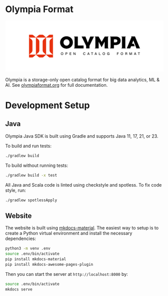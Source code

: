 # Olympia Format

![Olympia Logo](https://github.com/olympiaformat/olympia/blob/main/docs/logo/wide.png?raw=true)


Olympia is a storage-only open catalog format for big data analytics, ML & AI.
See [olympiaformat.org](https://olympiaformat.org) for full documentation.

# Development Setup

## Java

Olympia Java SDK is built using Gradle and supports Java 11, 17, 21, or 23.

To build and run tests:

```bash
./gradlew build
```

To build without running tests:

```bash
./gradlew build -x test
```

All Java and Scala code is linted using checkstyle and spotless.
To fix code style, run:

```bash
./gradlew spotlessApply
```

## Website

The website is built using [mkdocs-material](https://pypi.org/project/mkdocs-material).
The easiest way to setup is to create a Python virtual environment
and install the necessary dependencies:

```bash
python3 -m venv .env
source .env/bin/activate
pip install mkdocs-material
pip install mkdocs-awesome-pages-plugin
```

Then you can start the server at `http://localhost:8000` by:

```bash
source .env/bin/activate
mkdocs serve
```
